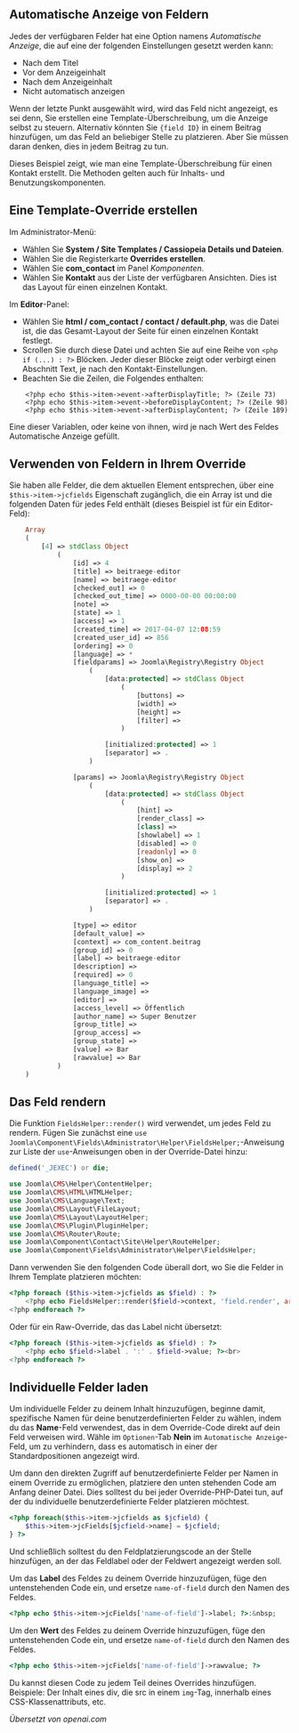 <!-- Filename: J3.x:Adding_custom_fields/Overrides / Display title: Vorlage-Überschreibungen -->

## Automatische Anzeige von Feldern

Jedes der verfügbaren Felder hat eine Option namens *Automatische Anzeige*, die auf eine der folgenden Einstellungen gesetzt werden kann:

* Nach dem Titel
* Vor dem Anzeigeinhalt
* Nach dem Anzeigeinhalt
* Nicht automatisch anzeigen

Wenn der letzte Punkt ausgewählt wird, wird das Feld nicht angezeigt, es sei denn, Sie erstellen eine Template-Überschreibung, um die Anzeige selbst zu steuern. Alternativ könnten Sie `{field ID}` in einem Beitrag hinzufügen, um das Feld an beliebiger Stelle zu platzieren. Aber Sie müssen daran denken, dies in jedem Beitrag zu tun.

Dieses Beispiel zeigt, wie man eine Template-Überschreibung für einen Kontakt erstellt. Die Methoden gelten auch für Inhalts- und Benutzungskomponenten.

## Eine Template-Override erstellen

Im Administrator-Menü:

* Wählen Sie **System / Site Templates / Cassiopeia Details und Dateien**.
* Wählen Sie die Registerkarte **Overrides erstellen**.
* Wählen Sie **com_contact** im Panel *Komponenten*.
* Wählen Sie **Kontakt** aus der Liste der verfügbaren Ansichten. Dies ist das Layout für
einen einzelnen Kontakt.

Im **Editor**-Panel:
* Wählen Sie **html / com_contact / contact / default.php**, was die Datei ist,
die das Gesamt-Layout der Seite für einen einzelnen Kontakt festlegt.
* Scrollen Sie durch diese Datei und achten Sie auf eine Reihe von `<php if (...) : ?>` Blöcken.
Jeder dieser Blöcke zeigt oder verbirgt einen Abschnitt Text, je nach den Kontakt-Einstellungen.
* Beachten Sie die Zeilen, die Folgendes enthalten:
```
    <?php echo $this->item->event->afterDisplayTitle; ?> (Zeile 73)
    <?php echo $this->item->event->beforeDisplayContent; ?> (Zeile 98)
    <?php echo $this->item->event->afterDisplayContent; ?> (Zeile 189)
```
Eine dieser Variablen, oder keine von ihnen, wird je nach Wert des Feldes
Automatische Anzeige gefüllt.

## Verwenden von Feldern in Ihrem Override

Sie haben alle Felder, die dem aktuellen Element entsprechen, über eine
`$this->item->jcfields` Eigenschaft zugänglich, die ein Array ist und die folgenden
Daten für jedes Feld enthält (dieses Beispiel ist für ein Editor-Feld):

```php
    Array
    (
        [4] => stdClass Object
            (
                [id] => 4
                [title] => beitraege-editor
                [name] => beitraege-editor
                [checked_out] => 0
                [checked_out_time] => 0000-00-00 00:00:00
                [note] =>
                [state] => 1
                [access] => 1
                [created_time] => 2017-04-07 12:08:59
                [created_user_id] => 856
                [ordering] => 0
                [language] => *
                [fieldparams] => Joomla\Registry\Registry Object
                    (
                        [data:protected] => stdClass Object
                            (
                                [buttons] =>
                                [width] =>
                                [height] =>
                                [filter] =>
                            )

                        [initialized:protected] => 1
                        [separator] => .
                    )

                [params] => Joomla\Registry\Registry Object
                    (
                        [data:protected] => stdClass Object
                            (
                                [hint] =>
                                [render_class] =>
                                [class] =>
                                [showlabel] => 1
                                [disabled] => 0
                                [readonly] => 0
                                [show_on] =>
                                [display] => 2
                            )

                        [initialized:protected] => 1
                        [separator] => .
                    )

                [type] => editor
                [default_value] =>
                [context] => com_content.beitrag
                [group_id] => 0
                [label] => beitraege-editor
                [description] =>
                [required] => 0
                [language_title] =>
                [language_image] =>
                [editor] =>
                [access_level] => Öffentlich
                [author_name] => Super Benutzer
                [group_title] =>
                [group_access] =>
                [group_state] =>
                [value] => Bar
                [rawvalue] => Bar
            )
    )
```

## Das Feld rendern

Die Funktion `FieldsHelper::render()` wird verwendet, um jedes Feld zu rendern. Fügen Sie zunächst eine `use Joomla\Component\Fields\Administrator\Helper\FieldsHelper;`-Anweisung zur Liste der `use`-Anweisungen oben in der Override-Datei hinzu:

```php
defined('_JEXEC') or die;

use Joomla\CMS\Helper\ContentHelper;
use Joomla\CMS\HTML\HTMLHelper;
use Joomla\CMS\Language\Text;
use Joomla\CMS\Layout\FileLayout;
use Joomla\CMS\Layout\LayoutHelper;
use Joomla\CMS\Plugin\PluginHelper;
use Joomla\CMS\Router\Route;
use Joomla\Component\Contact\Site\Helper\RouteHelper;
use Joomla\Component\Fields\Administrator\Helper\FieldsHelper;
```

Dann verwenden Sie den folgenden Code überall dort, wo Sie die Felder in Ihrem Template platzieren möchten:
```php
<?php foreach ($this->item->jcfields as $field) : ?>
    <?php echo FieldsHelper::render($field->context, 'field.render', array('field' => $field)); ?><br>
<?php endforeach ?>
```

Oder für ein Raw-Override, das das Label nicht übersetzt:

```php
<?php foreach ($this->item->jcfields as $field) : ?>
    <?php echo $field->label . ':' . $field->value; ?><br>
<?php endforeach ?>
```

## Individuelle Felder laden

Um individuelle Felder zu deinem Inhalt hinzuzufügen, beginne damit, spezifische Namen für deine benutzerdefinierten Felder zu wählen, indem du das **Name**-Feld verwendest, das in dem Override-Code direkt auf dein Feld verweisen wird. Wähle im `Optionen`-Tab **Nein** im `Automatische Anzeige`-Feld, um zu verhindern, dass es automatisch in einer der Standardpositionen angezeigt wird.

Um dann den direkten Zugriff auf benutzerdefinierte Felder per Namen in einem Override zu ermöglichen, platziere den unten stehenden Code am Anfang deiner Datei. Dies solltest du bei jeder Override-PHP-Datei tun, auf der du individuelle benutzerdefinierte Felder platzieren möchtest.

```php
<?php foreach($this->item->jcfields as $jcfield) {
    $this->item->jcFields[$jcfield->name] = $jcfield;
} ?>
```

Und schließlich solltest du den Feldplatzierungscode an der Stelle hinzufügen, an der das Feldlabel oder der Feldwert angezeigt werden soll.

Um das **Label** des Feldes zu deinem Override hinzuzufügen, füge den untenstehenden Code ein, und ersetze `name-of-field` durch den Namen des Feldes.

```php
<?php echo $this->item->jcFields['name-of-field']->label; ?>:&nbsp;
```

Um den **Wert** des Feldes zu deinem Override hinzuzufügen, füge den untenstehenden Code ein, und ersetze `name-of-field` durch den Namen des Feldes.

```php
<?php echo $this->item->jcFields['name-of-field']->rawvalue; ?>
```

Du kannst diesen Code zu jedem Teil deines Overrides hinzufügen. Beispiele: Der Inhalt eines div, die src in einem `img`-Tag, innerhalb eines CSS-Klassenattributs, etc.

*Übersetzt von openai.com*
